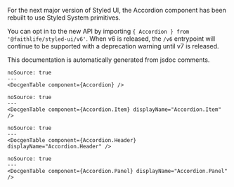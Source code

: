 For the next major version of Styled UI, the Accordion component has been rebuilt to use Styled System primitives.

You can opt in to the new API by importing `{ Accordion } from '@faithlife/styled-ui/v6'`. When v6 is released, the `/v6` entrypoint will continue to be supported with a deprecation warning until v7 is released.

This documentation is automatically generated from jsdoc comments.

```react
noSource: true
---
<DocgenTable component={Accordion} />
```

```react
noSource: true
---
<DocgenTable component={Accordion.Item} displayName="Accordion.Item" />
```

```react
noSource: true
---
<DocgenTable component={Accordion.Header} displayName="Accordion.Header" />
```

```react
noSource: true
---
<DocgenTable component={Accordion.Panel} displayName="Accordion.Panel" />
```

